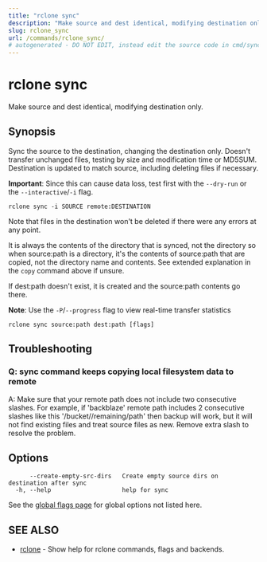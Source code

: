 ```yaml
---
title: "rclone sync"
description: "Make source and dest identical, modifying destination only."
slug: rclone_sync
url: /commands/rclone_sync/
# autogenerated - DO NOT EDIT, instead edit the source code in cmd/sync/ and as part of making a release run "make commanddocs"
---
```

# rclone sync

Make source and dest identical, modifying destination only.

## Synopsis


Sync the source to the destination, changing the destination
only.  Doesn't transfer unchanged files, testing by size and
modification time or MD5SUM.  Destination is updated to match
source, including deleting files if necessary.

**Important**: Since this can cause data loss, test first with the
`--dry-run` or the `--interactive`/`-i` flag.

    rclone sync -i SOURCE remote:DESTINATION

Note that files in the destination won't be deleted if there were any
errors at any point.

It is always the contents of the directory that is synced, not the
directory so when source:path is a directory, it's the contents of
source:path that are copied, not the directory name and contents.  See
extended explanation in the `copy` command above if unsure.

If dest:path doesn't exist, it is created and the source:path contents
go there.

**Note**: Use the `-P`/`--progress` flag to view real-time transfer statistics


```
rclone sync source:path dest:path [flags]
```

## Troubleshooting

### Q: sync command keeps copying local filesystem data to remote

A: Make sure that your remote path does not include two consecutive slashes.  For example, if 'backblaze' remote path includes 2 consecutive slashes like this '/bucket//remaining/path' then backup will work, but it will not find existing files and treat source files as new.  Remove extra slash to resolve the problem.

## Options

```
      --create-empty-src-dirs   Create empty source dirs on destination after sync
  -h, --help                    help for sync
```

See the [global flags page](/flags/) for global options not listed here.

## SEE ALSO

* [rclone](/commands/rclone/)	 - Show help for rclone commands, flags and backends.

